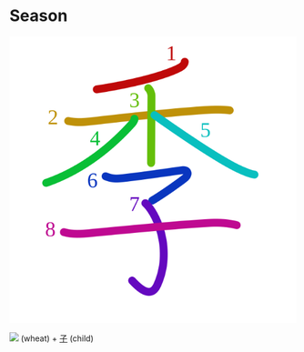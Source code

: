 # Season
![5b63](../kanji-colorize/5b63.svg)

![](http://www.kanjidamage.com/assets/radsmall/wheat-21759cad729503b2638750c5eea5f8abcfe84a8dd6b5ae7c59668be6173fada2.jpg) (wheat) + [子](子.md) (child) 